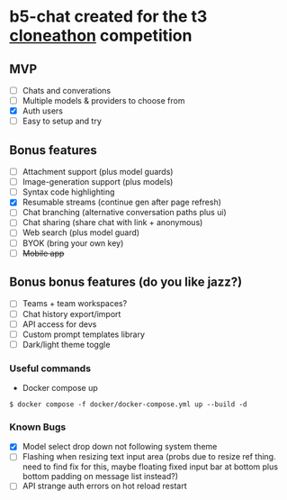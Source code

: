 # b5-chat created for the t3 [cloneathon](https://cloneathon.t3.chat) competition

## MVP

- [ ] Chats and converations
- [ ] Multiple models & providers to choose from
- [x] Auth users
- [ ] Easy to setup and try

## Bonus features

- [ ] Attachment support (plus model guards)
- [ ] Image-generation support (plus models)
- [ ] Syntax code highlighting
- [x] Resumable streams (continue gen after page refresh)
- [ ] Chat branching (alternative conversation paths plus ui)
- [ ] Chat sharing (share chat with link + anonymous)
- [ ] Web search (plus model guard)
- [ ] BYOK (bring your own key)
- [ ] ~~Mobile app~~

## Bonus bonus features (do you like jazz?)

- [ ] Teams + team workspaces?
- [ ] Chat history export/import
- [ ] API access for devs
- [ ] Custom prompt templates library
- [ ] Dark/light theme toggle

### Useful commands

- Docker compose up

`$ docker compose -f docker/docker-compose.yml up --build -d`

### Known Bugs

- [x] Model select drop down not following system theme
- [ ] Flashing when resizing text input area (probs due to resize ref thing. need to find fix for this, maybe floating fixed input bar at bottom plus bottom padding on message list instead?) 
- [ ] API strange auth errors on hot reload restart 
